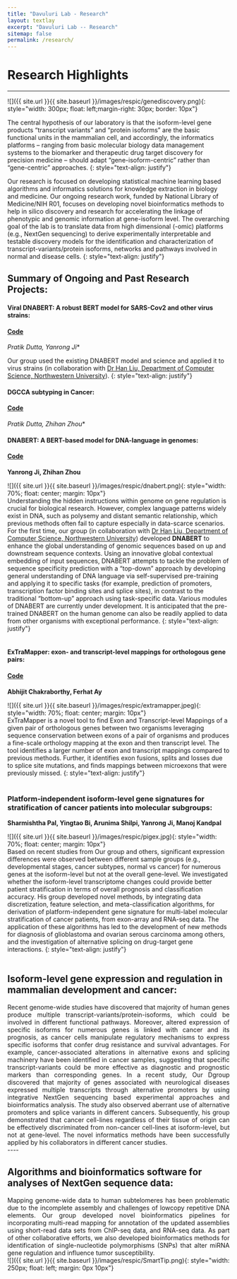 ```yaml
---
title: "Davuluri Lab - Research"
layout: textlay
excerpt: "Davuluri Lab -- Research"
sitemap: false
permalink: /research/
---
```


# Research Highlights

---
![]({{ site.url }}{{ site.baseurl }}/images/respic/genediscovery.png){: style="width: 300px; float: left;margin-right: 30px; border: 10px"}

The central hypothesis of our laboratory is that the isoform-level gene products “transcript variants” and “protein isoforms” are the basic functional units in the mammalian cell, and accordingly, the informatics platforms – ranging from basic molecular biology data management systems to the biomarker and therapeutic drug target discovery for precision medicine – should adapt “gene-isoform-centric” rather than “gene-centric” approaches. 
{: style="text-align: justify"}

Our research is focused on developing statistical machine learning based algorithms and informatics solutions for knowledge extraction in biology and medicine. Our ongoing research work, funded by National Library of Medicine/NIH R01, focuses on developing novel bioinformatics methods to help in silico discovery and research for accelerating the linkage of phenotypic and genomic information at gene-isoform level. The overarching goal of the lab is to translate data from high dimensional (-omic) platforms (e.g., NextGen sequencing) to derive experimentally interpretable and testable discovery models for the identification and characterization of transcript-variants/protein isoforms, networks and pathways involved in normal and disease cells. 
{: style="text-align: justify"}

## Summary of Ongoing and Past Research Projects:

#### Viral DNABERT: A robust BERT model for SARS-Cov2 and other virus strains:
#### [Code]()
**Pratik Dutta*, Yanrong Ji**

Our group used the existing DNABERT model and science and applied it to virus strains (in collaboration with [Dr Han Liu, Department of Computer Science, Northwestern University](http://magics.cs.northwestern.edu/index.html)).
{: style="text-align: justify"}


#### DGCCA subtyping in Cancer:
#### [Code]()
**Pratik Dutta*, Zhihan Zhou**


#### DNABERT: A BERT-based model for DNA-language in genomes:
#### [Code](https://github.com/RDavuluri-Lab-SUNY-STONYBROOK/DNABERT)
**Yanrong Ji, Zhihan Zhou**

![]({{ site.url }}{{ site.baseurl }}/images/respic/dnabert.png){: style="width: 70%; float: center; margin: 10px"} 
<br/>
Understanding the hidden instructions within genome on gene regulation is crucial for biological research. However, complex language patterns widely exist in DNA, such as polysemy and distant semantic relationship, which previous methods often fail to capture especially in data-scarce scenarios. For the first time, our group (in collaboration with [Dr Han Liu, Department of Computer Science, Northwestern University](http://magics.cs.northwestern.edu/index.html)) developed **DNABERT** to enhance the global understanding of genomic sequences based on up and downstream sequence contexts. Using an innovative global contextual embedding of input sequences, DNABERT attempts to tackle the problem of sequence specificity prediction with a “top-down” approach by developing general understanding of DNA language via self-supervised pre-training and applying it to specific tasks (for example, prediction of promoters, transcription factor binding sites and splice sites), in contrast to the traditional “bottom-up” approach using task-specific data. Various modules of DNABERT are currently under development. It is anticipated that the pre-trained DNABERT on the human genome can also be readily applied to data from other organisms with exceptional performance.
{: style="text-align: justify"}
<br/>
<br/>
#### ExTraMapper: exon- and transcript-level mappings for orthologous gene pairs:
#### [Code](https://github.com/RDavuluri-Lab-SUNY-STONYBROOK/ExTraMapper)
**Abhijit Chakraborthy, Ferhat Ay**

![]({{ site.url }}{{ site.baseurl }}/images/respic/extramapper.jpeg){: style="width: 70%; float: center; margin: 10px"}
<br/>
ExTraMapper is a novel tool to find Exon and Transcript-level Mappings of a given pair of orthologous genes between two organisms leveraging sequence conservation between exons of a pair of organisms and produces a fine-scale orthology mapping at the exon and then transcript level. The tool identifies a larger number of exon and transcript mappings compared to previous methods. Further, it identifies exon fusions, splits and losses due to splice site mutations, and finds mappings between microexons that were previously missed.
{: style="text-align: justify"}
<br/>
<br/>
### Platform-independent isoform-level gene signatures for stratification of cancer patients into molecular subgroups:
**Sharmishtha Pal, Yingtao Bi, Arunima Shilpi, Yanrong Ji, Manoj Kandpal**

![]({{ site.url }}{{ site.baseurl }}/images/respic/pigex.jpg){: style="width: 70%; float: center; margin: 10px"}<br/>
Based on recent studies from Our group and others, significant expression differences were observed between different sample groups (e.g., developmental stages, cancer subtypes, normal vs cancer) for numerous genes at the isoform-level but not at the overall gene-level. We investigated whether the isoform-level transcriptome changes could provide better patient stratification in terms of overall prognosis and classification accuracy. His group developed novel methods, by integrating data discretization, feature selection, and meta-classification algorithms, for derivation of platform-independent gene signature for multi-label molecular stratification of cancer patients, from exon-array and RNA-seq data. The application of these algorithms has led to the development of new methods for diagnosis of glioblastoma and ovarian serous carcinoma among others, and the investigation of alternative splicing on drug-target gene interactions.
{: style="text-align: justify"}
<br/>
<br/>
## Isoform-level gene expression and regulation in mammalian development and cancer:
<div style="text-align: justify">
Recent genome-wide studies have discovered that majority of human genes produce multiple transcript-variants/protein-isoforms, which could be involved in different functional pathways. Moreover, altered expression of specific isoforms for numerous genes is linked with cancer and its prognosis, as cancer cells manipulate regulatory mechanisms to express specific isoforms that confer drug resistance and survival advantages. For example, cancer-associated alterations in alternative exons and splicing machinery have been identified in cancer samples, suggesting that specific transcript-variants could be more effective as diagnostic and prognostic markers than corresponding genes. In a recent study, Our Dgroup discovered that majority of genes associated with neurological diseases expressed multiple transcripts through alternative promoters by using integrative NextGen sequencing based experimental approaches and bioinformatics analysis. The study also observed aberrant use of alternative promoters and splice variants in different cancers. Subsequently, his group demonstrated that cancer cell-lines regardless of their tissue of origin can be effectively discriminated from non-cancer cell-lines at isoform-level, but not at gene-level. The novel informatics methods have been successfully applied by his collaborators in different cancer studies.
</div>
---- 

## Algorithms and bioinformatics software for analyses of NextGen sequence data:
<div style="text-align: justify">
Mapping genome-wide data to human subtelomeres has been problematic due to the incomplete assembly and challenges of lowcopy repetitive DNA elements. Our group developed novel bioinformatics pipelines for incorporating multi-read mapping for annotation of the updated assemblies using short-read data sets from ChIP-seq data, and RNA-seq data. As part of other collaborative efforts, we also developed bioinformatics methods for identification of single-nucleotide polymorphisms (SNPs) that alter miRNA gene regulation and influence tumor susceptibility. 
</div>
![]({{ site.url }}{{ site.baseurl }}/images/respic/SmartTip.png){: style="width: 250px; float: left; margin: 0px  10px"}


